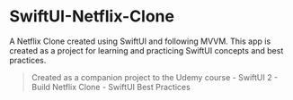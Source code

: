 #   SwiftUI-Netflix-Clone

A Netflix Clone created using SwiftUI and following MVVM. This app is created as a project for learning and practicing SwiftUI concepts and best practices. 


>Created as a companion project to the Udemy course - SwiftUI 2 - Build Netflix Clone - SwiftUI Best Practices
